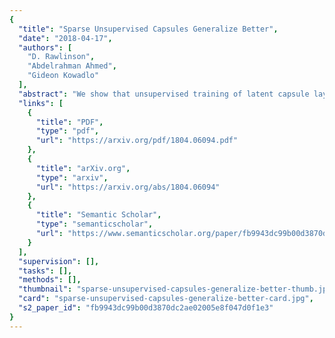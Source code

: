 ```yaml
---
{
  "title": "Sparse Unsupervised Capsules Generalize Better",
  "date": "2018-04-17",
  "authors": [
    "D. Rawlinson",
    "Abdelrahman Ahmed",
    "Gideon Kowadlo"
  ],
  "abstract": "We show that unsupervised training of latent capsule layers using only the reconstruction loss, without masking to select the correct output class, causes a loss of equivariances and other desirable capsule qualities. This implies that supervised capsules networks can't be very deep. Unsupervised sparsening of latent capsule layer activity both restores these qualities and appears to generalize better than supervised masking, while potentially enabling deeper capsules networks. We train a sparse, unsupervised capsules network of similar geometry to Sabour et al (2017) on MNIST, and then test classification accuracy on affNIST using an SVM layer. Accuracy is improved from benchmark 79% to 90%.",
  "links": [
    {
      "title": "PDF",
      "type": "pdf",
      "url": "https://arxiv.org/pdf/1804.06094.pdf"
    },
    {
      "title": "arXiv.org",
      "type": "arxiv",
      "url": "https://arxiv.org/abs/1804.06094"
    },
    {
      "title": "Semantic Scholar",
      "type": "semanticscholar",
      "url": "https://www.semanticscholar.org/paper/fb9943dc99b00d3870dc2ae02005e8f047d0f1e3"
    }
  ],
  "supervision": [],
  "tasks": [],
  "methods": [],
  "thumbnail": "sparse-unsupervised-capsules-generalize-better-thumb.jpg",
  "card": "sparse-unsupervised-capsules-generalize-better-card.jpg",
  "s2_paper_id": "fb9943dc99b00d3870dc2ae02005e8f047d0f1e3"
}
---
```


